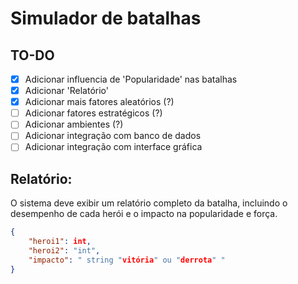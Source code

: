 # Simulador de batalhas

## TO-DO
- [X] Adicionar influencia de 'Popularidade' nas batalhas
- [X] Adicionar 'Relatório'
- [X] Adicionar mais fatores aleatórios (?)
- [ ] Adicionar fatores estratégicos (?)
- [ ] Adicionar ambientes (?)
- [ ] Adicionar integração com banco de dados
- [ ] Adicionar integração com interface gráfica

## Relatório:
O sistema deve exibir um relatório completo da batalha, incluindo o desempenho de cada herói e o impacto na popularidade e força.

```json
{
    "heroi1": int,
    "heroi2": "int",
    "impacto": " string "vitória" ou "derrota" "
}
```
